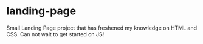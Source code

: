 # landing-page

Small Landing Page project that has freshened my knowledge on HTML and CSS.  Can not wait to get started on JS!
